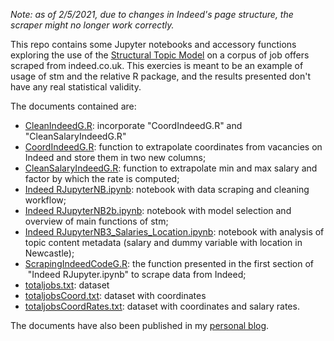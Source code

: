 *Note: as of 2/5/2021, due to changes in Indeed's page structure, the scraper might no longer work correctly.*

This repo contains some Jupyter notebooks and accessory functions exploring the use of the <a href="www.structuraltopicmodel.com">Structural Topic Model</a> on a corpus of job offers scraped from indeed.co.uk. This exercies is meant to be an example of usage of stm and the relative R package, and the results presented don't have any real statistical validity.

The documents contained are:
<ul>
	<li><a href="https://github.com/fracab/STMIndeed/blob/master/CleanIndeedG.R">CleanIndeedG.R</a>: incorporate "CoordIndeedG.R" and "CleanSalaryIndeedG.R"</li>
	<li><a href="https://github.com/fracab/STMIndeed/blob/master/CoordIndeedG.R">CoordIndeedG.R</a>: function to extrapolate coordinates from vacancies on Indeed and store them in two new columns;</li>
	<li><a href="https://github.com/fracab/STMIndeed/blob/master/CleanSalaryIndeedG.R">CleanSalaryIndeedG.R</a>: function to extrapolate min and max salary and factor by which the rate is computed;</li>
	<li><span class="css-truncate css-truncate-target"><a id="1a8cd172e13dad9bcdf248a2346b21ac-db3196bca988f4eda35722c5ce68dce26e2950b4" class="js-navigation-open" title="Indeed RJupyterNB.ipynb" href="https://github.com/fracab/STMIndeed/blob/master/Indeed%20RJupyterNB.ipynb">Indeed RJupyterNB.ipynb</a>: notebook with data scraping and cleaning workflow;</span></li>
	<li><span class="css-truncate css-truncate-target"><a id="5b7de359b4ee159e7f05165c1b968382-7c78dfd2bead0d00bcc80a3c6f983f5eaaeb088c" class="js-navigation-open" title="Indeed RJupyterNB2b.ipynb" href="https://github.com/fracab/STMIndeed/blob/master/Indeed%20RJupyterNB2b.ipynb">Indeed RJupyterNB2b.ipynb</a>: notebook with model selection and overview of main functions of stm;</span></li>
	<li><span class="css-truncate css-truncate-target"><a id="d508dae3e77e440ef1ba5bfc8775c123-b496b1a4878520f4acb70ef07f915cf4cdb9dcc5" class="js-navigation-open" title="Indeed RJupyterNB3_Salaries_Location.ipynb" href="https://github.com/fracab/STMIndeed/blob/master/Indeed%20RJupyterNB3_Salaries_Location.ipynb">Indeed RJupyterNB3_Salaries_Location.ipynb</a>: notebook with analysis of topic content metadata (salary and dummy variable with location in Newcastle);</span></li>
	<li><a href="https://github.com/fracab/STMIndeed/blob/master/ScrapingIndeedCodeG.R">ScrapingIndeedCodeG.R</a>: the function presented in the first section of  "Indeed RJupyter.ipynb" to scrape data from Indeed;</li>
	<li><span class="css-truncate css-truncate-target"><a id="1ff8ae5b110297c853b5c304d301817c-6543cd12856bb8b12efab20464b47d8a2900145f" class="js-navigation-open" title="totaljobs.txt" href="https://github.com/fracab/STMIndeed/blob/master/totaljobs.txt">totaljobs.txt</a>: dataset </span></li>
	<li><span class="css-truncate css-truncate-target"><a id="40096116ed1394ed0f1b67fb93a0a7f7-79d80ca0c8da90f58463de52db34a078aa6fa5c9" class="js-navigation-open" title="totaljobsCoord.txt" href="https://github.com/fracab/STMIndeed/blob/master/totaljobsCoord.txt">totaljobsCoord.txt</a>: dataset with coordinates</span></li>
	<li><span class="css-truncate css-truncate-target"><a id="edc41d2b5790ea4b867f39bc563c9167-e2a5158be7298467640df9ef01189d582bb57a6b" class="js-navigation-open" title="totaljobsCoordRates.txt" href="https://github.com/fracab/STMIndeed/blob/master/totaljobsCoordRates.txt">totaljobsCoordRates.txt</a>: dataset with coordinates and salary rates.</span></li>
</ul>

The documents have also been published in my <a href="https://francescocaberlin.blog/category/structural-topic-model/">personal blog</a>.</li>
